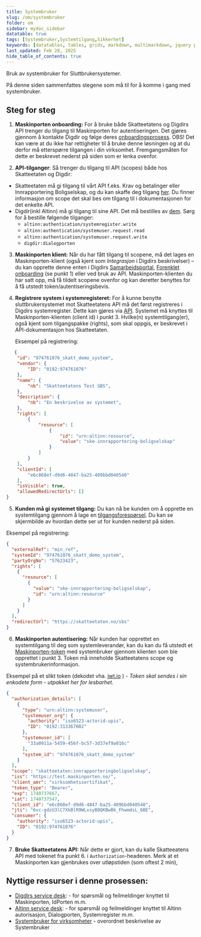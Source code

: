 ```yaml
---
title: Systembruker
slug: /om/systembruker
folder: om
sidebar: mydoc_sidebar
datatable: true
tags: [Systembruker,Systemtilgang,Sikkerhet]
keywords: [datatables, tables, grids, markdown, multimarkdown, jquery plugins]
last_updated: Feb 28, 2025
hide_table_of_contents: true
---
```

<Summary> Bruk av systembruker for Sluttbrukersystemer.</Summary>

På denne siden sammenfattes stegene som må til for å komme i gang med systembruker. 

## Steg for steg

1.	**Maskinporten onboarding:** For å bruke både Skatteetatens og Digdirs API trenger du tilgang til Maskinporten for autentiseringen. Det gjøres gjennom å kontakte Digdir og følge deres [onboardingsprosess](https://onboarding.maskinporten.no/). OBS! Det kan være at du ikke har rettigheter til å bruke denne løsningen og at du derfor må etterspørre tilgangen i din virksomhet. Fremgangsmåten for dette er beskrevet nederst på siden som er lenka ovenfor.

2.	**API-tilganger**: Så trenger du tilgang til API (scopes) både hos Skatteetaten og Digdir: 
  * Skatteetaten må gi tilgang til vårt API f.eks. Krav og betalinger eller Innrapportering Boligselskap, og du kan skaffe deg tilgang [her](../komigang.md). Du finner informasjon om scope det skal bes om tilgang til i dokumentasjonen for det enkelte API.
  *	Digdir(inkl Altinn) må gi tilgang til sine API. Det må bestilles av [dem](https://altinn.studio/contact). Sørg for å bestille følgende tilganger:
      -	`altinn:authentication/systemregister.write`
      -	`altinn:authentication/systemuser.request.read`
      -	`altinn:authentication/systemuser.request.write`
  	   - `digdir:dialogporten`

3.	**Maskinporten klient:** Når du har fått tilgang til scopene, må det lages en Maskinporten-klient (også kjent som *Integrasjon* i Digdirs beskrivelser) – du kan opprette denne enten i Digdirs [Samarbeidsportal](https://sjolvbetjening.test.samarbeid.digdir.no/auth/login), [Forenklet onboarding](https://onboarding.maskinporten.no/) (se punkt 1) eller ved bruk av API. Maskinporten-klienten du har satt opp, må få tildelt scopene ovenfor og kan deretter benyttes for å få utstedt token/autentiseringsbevis.

4.	**Registrere system i systemregisteret:** For å kunne benytte sluttbrukersystemet mot Skatteetatens API må det først registreres i Digdirs systemregister. Dette kan gjøres via [API](https://docs.altinn.studio/nb/authentication/guides/systemauthentication-for-systemproviders/#registrere-system). Systemet må knyttes til Maskinporten-klienten (client id) i punkt 3. Hvilke(n) systemtilgang(er), også kjent som tilgangspakke (rights), som skal oppgis, er beskrevet i API-dokumentasjon hos Skatteetaten. 

    Eksempel på registrering:
```json
   {
    "id": "974761076_skatt_demo_system",
    "vendor": {
        "ID": "0192:974761076"
    },
    "name": {
        "nb": "Skatteetatens Test SBS",
    },
    "description": {
        "nb": "En beskrivelse av systemet",
    },
    "rights": [
        {
            "resource": [
                {
                    "id": "urn:altinn:resource",
                    "value": "ske-innrapportering-boligselskap"
                }
            ]
        }
    ],
    "clientId": [
        "e6c868ef-d9d6-4847-ba25-409bbd040540" 
    ],
    "isVisible": true,
    "allowedRedirectUrls": []
}
```

5.	**Kunden må gi systemet tilgang:** Du kan nå be kunden om å opprette en systemtilgang gjennom å lage en [tilgangsforespørsel](https://docs.altinn.studio/nb/authentication/guides/systemauthentication-for-systemproviders/#sende-forespørsel-om-opprettelse-av-systembruker-til-virksomhet). Du kan se skjermbilde av hvordan dette ser ut for kunden nederst på siden. 

Eksempel på registrering:
```json
{
  "externalRef": "min_ref",
  "systemId": "974761076_skatt_demo_system",
  "partyOrgNo": "57623423",
  "rights": [
    {
      "resource": [
        {
          "value": "ske-innrapportering-boligselskap",  
          "id": "urn:altinn:resource"
        }
      ]
    }
  ],
  "redirectUrl": "https://skatteetaten.no/sbs"
}
```

6.	**Maskinporten autentisering:** Når kunden har opprettet en systemtilgang til deg som systemleverandør, kan du kan du få utstedt et [Maskinporten-token](https://docs.digdir.no/docs/Maskinporten/maskinporten_guide_apikonsument) med systembruker gjennom klienten som ble opprettet i punkt 3. Token må inneholde Skatteetatens scope og systembrukerinformasjon.

Eksempel på et slikt token (dekodet vha. [jwt.io](https://jwt.io/) ) - *Token skal sendes i sin enkodete form - utpakket her for lesbarhet.*
```json
{
  "authorization_details": [
    {
      "type": "urn:altinn:systemuser",
      "systemuser_org": {
        "authority": "iso6523-actorid-upis",
        "ID": "0192:313367002"
      },
      "systemuser_id": [
        "33a0911a-5459-456f-bc57-3d37ef9a016c"
      ],
      "system_id": "974761076_skatt_demo_system"
    }
  ],
  "scope": "skatteetaten:innrapporteringboligselskap",
  "iss": "https://test.maskinporten.no/",
  "client_amr": "virksomhetssertifikat",
  "token_type": "Bearer",
  "exp": 1740737667,
  "iat": 1740737547,
  "client_id": "e6c868ef-d9d6-4847-ba25-409bbd040540",
  "jti": "6vc-gdzU3lC7XkBlR9WLxsyB8QKBwBk_FhwmdsL_6BE",
  "consumer": {
    "authority": "iso6523-actorid-upis",
    "ID": "0192:974761076"
  }
}
```

7.	**Bruke Skatteetatens API:** Når dette er gjort, kan du kalle Skatteeatens API med tokenet fra punkt 6. i `Authorization`-headeren. Merk at et Maskinporten kan gjenbrukes over utløpstiden (som oftest 2 min), 

## Nyttige ressurser i denne prosessen:
* [Digdirs service desk](https://samarbeid.digdir.no/digital-postkasse/kontakt-oss/83): - for spørsmål og feilmeldinger knyttet til Maskinporten, IdPorten m.m.
* [Altinn service desk](https://altinn.studio/contact): - for spørsmål og feilmeldinger knyttet til Altinn autorisasjon, Dialogporten, Systemregister m.m.
* [Systembruker for virksomheter](https://docs.altinn.studio/authentication/systemauthentication/) - overordnet beskrivelse av Systembruker
